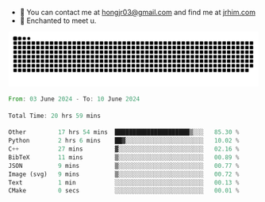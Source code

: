 - 📧 You can contact me at hongjr03@gmail.com and find me at [jrhim.com](https://jrhim.com/)
- 💜 Enchanted to meet u.

![snake_animation](https://raw.githubusercontent.com/hongjr03/hongjr03/output/github-contribution-grid-snake.svg)

<!--START_SECTION:waka-->

```rust
From: 03 June 2024 - To: 10 June 2024

Total Time: 20 hrs 59 mins

Other         17 hrs 54 mins  █████████████████████▒░░░   85.30 %
Python        2 hrs 6 mins    ██▓░░░░░░░░░░░░░░░░░░░░░░   10.02 %
C++           27 mins         ▓░░░░░░░░░░░░░░░░░░░░░░░░   02.16 %
BibTeX        11 mins         ▒░░░░░░░░░░░░░░░░░░░░░░░░   00.89 %
JSON          9 mins          ▒░░░░░░░░░░░░░░░░░░░░░░░░   00.77 %
Image (svg)   9 mins          ▒░░░░░░░░░░░░░░░░░░░░░░░░   00.72 %
Text          1 min           ░░░░░░░░░░░░░░░░░░░░░░░░░   00.13 %
CMake         0 secs          ░░░░░░░░░░░░░░░░░░░░░░░░░   00.01 %
```

<!--END_SECTION:waka-->
